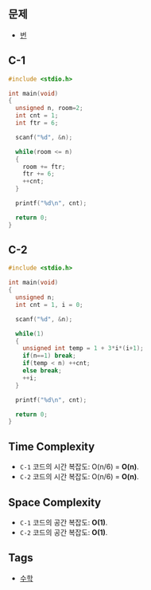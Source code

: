 ## 문제
- [번](https://www.acmicpc.net/problem/)

## C-1
```cpp
#include <stdio.h>

int main(void)
{
  unsigned n, room=2;
  int cnt = 1;
  int ftr = 6;

  scanf("%d", &n);

  while(room <= n)
  {
    room += ftr;
    ftr += 6;
    ++cnt;
  }

  printf("%d\n", cnt);

  return 0;
}
```

## C-2
```cpp
#include <stdio.h>

int main(void)
{
  unsigned n;
  int cnt = 1, i = 0;

  scanf("%d", &n);

  while(1)
  {
    unsigned int temp = 1 + 3*i*(i+1);
    if(n==1) break;
    if(temp < n) ++cnt;
    else break;
    ++i;
  }

  printf("%d\n", cnt);

  return 0;
}
```

## Time Complexity
- `C-1` 코드의 시간 복잡도: O(n/6) = <b>O(n)</b>.
- `C-2` 코드의 시간 복잡도: O(n/6) = <b>O(n)</b>.

## Space Complexity
- `C-1` 코드의 공간 복잡도: <b>O(1)</b>.
- `C-2` 코드의 공간 복잡도: <b>O(1)</b>.

## Tags
- [수학](https://github.com/myoi-oj/baekjoon-oj#math)
